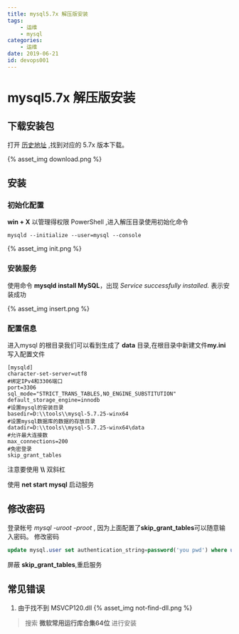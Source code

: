 ```yaml
---
title: mysql5.7x 解压版安装
tags: 
    - 运维 
    - mysql
categories:
    - 运维
date: 2019-06-21
id: devops001
---
```


# mysql5.7x 解压版安装

## 下载安装包

打开 [历史地址](https://downloads.mysql.com/archives/community/) ,找到对应的 5.7x 版本下载。

{% asset_img download.png %}

## 安装

### 初始化配置
**win + X** 以管理得权限 PowerShell ,进入解压目录使用初始化命令
```shell
mysqld --initialize --user=mysql --console
```
{% asset_img init.png %}

### 安装服务
使用命令 **mysqld install MySQL**，出现 *Service successfully installed.* 表示安装成功

{% asset_img insert.png %}

### 配置信息
进入mysql 的根目录我们可以看到生成了 **data** 目录,在根目录中新建文件**my.ini**
写入配置文件
```config
[mysqld]
character-set-server=utf8
#绑定IPv4和3306端口
port=3306
sql_mode="STRICT_TRANS_TABLES,NO_ENGINE_SUBSTITUTION"
default_storage_engine=innodb
#设置mysql的安装目录
basedir=D:\\tools\\mysql-5.7.25-winx64
#设置mysql数据库的数据的存放目录
datadir=D:\\tools\\mysql-5.7.25-winx64\data
#允许最大连接数
max_connections=200
#免密登录
skip_grant_tables
```
注意要使用 **\\\\** 双斜杠

使用 **net start mysql** 启动服务

## 修改密码
登录帐号 *mysql -uroot -proot* , 因为上面配置了**skip_grant_tables**可以随意输入密码。
修改密码
```sql
update mysql.user set authentication_string=password('you pwd') where user='root' and Host = 'localhost';
```
屏蔽 **skip_grant_tables**,重启服务

## 常见错误
1. 由于找不到 MSVCP120.dll
{% asset_img not-find-dll.png %}
> 搜索 **微软常用运行库合集64位**  进行安装

